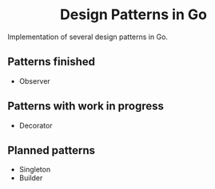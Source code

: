 <h1 align="center">Design Patterns in Go</h1>
 
 Implementation of several design patterns in Go.
 
## Patterns finished
 * Observer
 
## Patterns with work in progress
 * Decorator
 
## Planned patterns
 * Singleton
 * Builder
